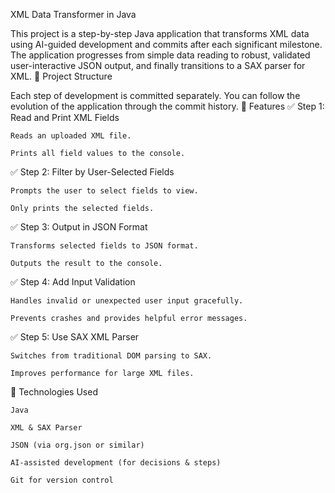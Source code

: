 XML Data Transformer in Java

This project is a step-by-step Java application that transforms XML data using AI-guided development and commits after each significant milestone. The application progresses from simple data reading to robust, validated user-interactive JSON output, and finally transitions to a SAX parser for XML.
📁 Project Structure

Each step of development is committed separately. You can follow the evolution of the application through the commit history.
🚀 Features
✅ Step 1: Read and Print XML Fields

    Reads an uploaded XML file.

    Prints all field values to the console.

✅ Step 2: Filter by User-Selected Fields

    Prompts the user to select fields to view.

    Only prints the selected fields.

✅ Step 3: Output in JSON Format

    Transforms selected fields to JSON format.

    Outputs the result to the console.

✅ Step 4: Add Input Validation

    Handles invalid or unexpected user input gracefully.

    Prevents crashes and provides helpful error messages.

✅ Step 5: Use SAX XML Parser

    Switches from traditional DOM parsing to SAX.

    Improves performance for large XML files.

🧰 Technologies Used

    Java

    XML & SAX Parser

    JSON (via org.json or similar)

    AI-assisted development (for decisions & steps)

    Git for version control
